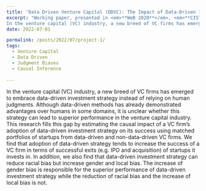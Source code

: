 ```yaml
---
title: 'Data Driven Venture Capital (DDVC): The Impact of Data-Driven Investment Strategy on VC Firms’ Success'
excerpt: "Working paper, presented in <em>**WeB 2020**</em>, <em>**CIST 2021**</em> <br><br> 
In the venture capital (VC) industry, a new breed of VC firms has emerged to embrace data-driven investment strategy instead of relying on human judgments. Although data-driven methods has already demonstrated advantages over humans in some domains, it is unclear whether this strategy can lead to superior performance in the venture capital industry. This research fills this gap by estimating the causal impact of a VC firm’s adoption of data-driven investment strategy on its success using matched portfolios of startups from data-driven and non-data-driven VC firms. We find that adoption of data-driven strategy tends to increase the success of a VC firm in terms of successful exits (e.g. IPO and acquisition) of startups it invests in. In addition, we also find that data-driven investment strategy can reduce racial bias but increase gender and local bias. The increase of gender bias is responsible for the superior performance of data-driven investment strategy while the reduction of racial bias and the increase of local bias is not."
date: 2022-07-01

permalink: /posts/2022/07/project-1/
tags:
  - Venture Capital
  - Data Driven
  - Judgment Biases
  - Causal Inference 
  
---
```


In the venture capital (VC) industry, a new breed of VC firms has emerged to embrace data-driven investment strategy instead of relying on human judgments. Although data-driven methods has already demonstrated advantages over humans in some domains, it is unclear whether this strategy can lead to superior performance in the venture capital industry. This research fills this gap by estimating the causal impact of a VC firm’s adoption of data-driven investment strategy on its success using matched portfolios of startups from data-driven and non-data-driven VC firms. We find that adoption of data-driven strategy tends to increase the success of a VC firm in terms of successful exits (e.g. IPO and acquisition) of startups it invests in. In addition, we also find that data-driven investment strategy can reduce racial bias but increase gender and local bias. The increase of gender bias is responsible for the superior performance of data-driven investment strategy while the reduction of racial bias and the increase of local bias is not.
